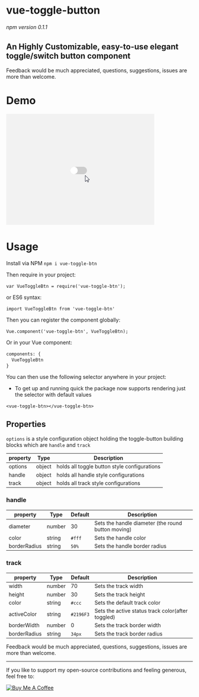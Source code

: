 # vue-toggle-button
###### npm version 0.1.1
## An Highly Customizable, easy-to-use elegant toggle/switch button component

Feedback would be much appreciated, questions, suggestions, issues are more than welcome.

# Demo
![toggle-btn](https://github.com/JonathanDn/vue-toggle-btn/blob/master/toggle_btn.gif "Vue Toggle Btn")

# Usage
Install via NPM ```npm i vue-toggle-btn```

Then require in your project:
```
var VueToggleBtn = require('vue-toggle-btn');
```
or ES6 syntax:
```
import VueToggleBtn from 'vue-toggle-btn'
```
Then you can register the component globally:
```
Vue.component('vue-toggle-btn', VueToggleBtn);
```
Or in your Vue component:
```
components: {
  VueToggleBtn
}
```
You can then use the following selector anywhere in your project:
* To get up and running quick the package now supports rendering just the selector with default values
```
<vue-toggle-btn></vue-toggle-btn>
```
## Properties
```options``` is a style configuration object holding the toggle-button building blocks which are ```handle``` and ```track```

| property | Type  | Description |
| --- | ---  | --- |
| options | object | holds all toggle button style configurations |
| handle | object | holds all handle style configurations |
| track | object | holds all track style configurations |

### handle
| property | Type | Default | Description |
| --- | --- | --- | --- |
| diameter | number | 30 | Sets the handle diameter (the round button moving) |
| color | string | ```#fff``` | Sets the handle color |
| borderRadius | string | ```50%``` | Sets the handle border radius |

### track
| property | Type | Default | Description |
| --- | --- | --- | --- |
| width | number | 70 | Sets the track width |
| height | number | 30 | Sets the track height |
| color | string | ```#ccc``` | Sets the default track color |
| activeColor | string | ```#2196F3``` | Sets the active status track color(after toggled) |
| borderWidth | number | 0 | Sets the track border width |
| borderRadius | string | ```34px``` | Sets the track border radius |

Feedback would be much appreciated, questions, suggestions, issues are more than welcome.

---

If you like to support my open-source contributions and feeling generous, feel free to:

<a href="https://www.buymeacoffee.com/agUdP2R" target="_blank"><img src="https://www.buymeacoffee.com/assets/img/custom_images/orange_img.png" alt="Buy Me A Coffee" style="height: auto !important;width: auto !important;" ></a>
